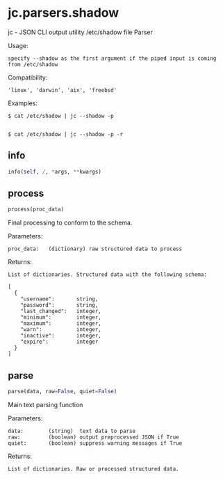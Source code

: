# jc.parsers.shadow
jc - JSON CLI output utility /etc/shadow file Parser

Usage:

    specify --shadow as the first argument if the piped input is coming from /etc/shadow

Compatibility:

    'linux', 'darwin', 'aix', 'freebsd'

Examples:

    $ cat /etc/shadow | jc --shadow -p


    $ cat /etc/shadow | jc --shadow -p -r


## info
```python
info(self, /, *args, **kwargs)
```

## process
```python
process(proc_data)
```

Final processing to conform to the schema.

Parameters:

    proc_data:   (dictionary) raw structured data to process

Returns:

    List of dictionaries. Structured data with the following schema:

    [
      {
        "username":       string,
        "password":       string,
        "last_changed":   integer,
        "minimum":        integer,
        "maximum":        integer,
        "warn":           integer,
        "inactive":       integer,
        "expire":         integer
      }
    ]

## parse
```python
parse(data, raw=False, quiet=False)
```

Main text parsing function

Parameters:

    data:        (string)  text data to parse
    raw:         (boolean) output preprocessed JSON if True
    quiet:       (boolean) suppress warning messages if True

Returns:

    List of dictionaries. Raw or processed structured data.


